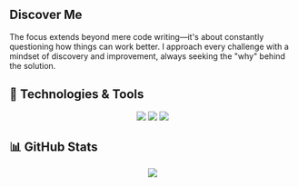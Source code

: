 ## Discover Me
The focus extends beyond mere code writing—it's about constantly questioning how things can work better. I approach every challenge with a mindset of discovery and improvement, always seeking the "why" behind the solution.

## 🔧 Technologies & Tools
<div align="center">
  <img src="https://img.shields.io/badge/Code-JavaScript-informational?style=flat&logo=javascript&logoColor=white&color=4AB197" />
  <img src="https://img.shields.io/badge/Code-Python-informational?style=flat&logo=python&logoColor=white&color=4AB197" />
  <img src="https://img.shields.io/badge/Tools-Tailwind-informational?style=flat&logo=tailwindcss&logoColor=white&color=4AB197" />
</div>

## 📊 GitHub Stats
<div align="center">
  <img src="https://github-readme-stats.vercel.app/api?username=your-username&show_icons=true&theme=radical" />
</div>
